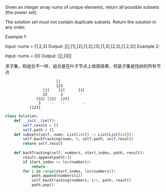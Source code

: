 Given an integer array nums of unique elements, return all possible 
subsets
 (the power set).

The solution set must not contain duplicate subsets. Return the solution in any order.

 

Example 1:

Input: nums = [1,2,3]
Output: [[],[1],[2],[1,2],[3],[1,3],[2,3],[1,2,3]]
Example 2:

Input: nums = [0]
Output: [[],[0]]
 
求子集，和组合不一样，组合是在叶子节点上收获结果，但是子集是找树的所有节点

                           []
                           123
                     [1]    [2]      [3]
                     23      3        -
                  [12] [13]  [23] 
                   3     -    -        -
               [123]

```python
class Solution:
    def __init__(self):
        self.result = []
        self.path = []
    def subsets(self, nums: List[int]) -> List[List[int]]:
        self.backTracking(nums, 0, self.path, self.result)
        return self.result
     
    def backTracking(self, numbers, start_index, path, result):
        result.append(path[:])
        if start_index >= len(numbers):
            return 
        for i in range(start_index, len(numbers)):
            path.append(numbers[i])
            self.backTracking(numbers, i+1, path, result)
            path.pop()
```